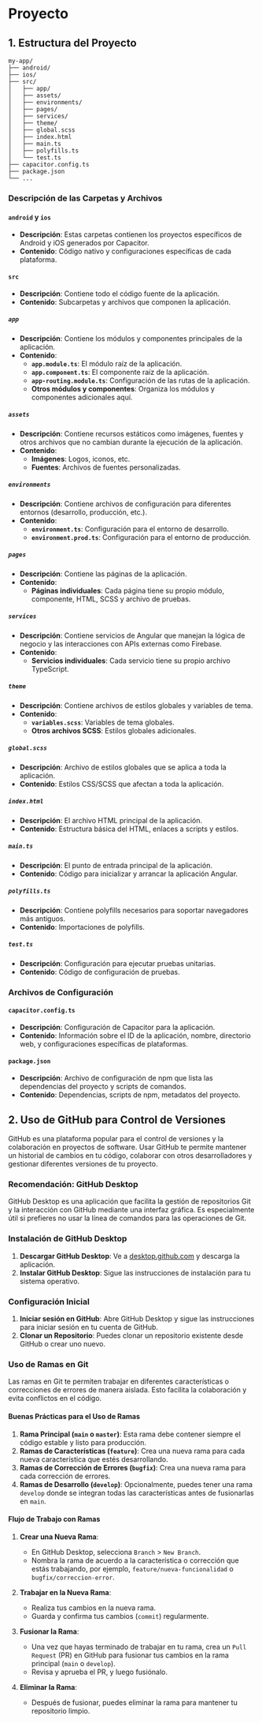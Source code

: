 # Proyecto

## 1. Estructura del Proyecto

```
my-app/
├── android/
├── ios/
├── src/
│   ├── app/
│   ├── assets/
│   ├── environments/
│   ├── pages/
│   ├── services/
│   ├── theme/
│   ├── global.scss
│   ├── index.html
│   ├── main.ts
│   ├── polyfills.ts
│   └── test.ts
├── capacitor.config.ts
├── package.json
└── ...
```

### Descripción de las Carpetas y Archivos

#### ` android ` y `ios`


- **Descripción**: Estas carpetas contienen los proyectos específicos de Android y iOS generados por Capacitor.
- **Contenido**: Código nativo y configuraciones específicas de cada plataforma.

#### `src`


- **Descripción**: Contiene todo el código fuente de la aplicación.
- **Contenido**: Subcarpetas y archivos que componen la aplicación.

##### `app`


- **Descripción**: Contiene los módulos y componentes principales de la aplicación.
- **Contenido**:
  - **`app.module.ts`**: El módulo raíz de la aplicación.
  - **`app.component.ts`**: El componente raíz de la aplicación.
  - **`app-routing.module.ts`**: Configuración de las rutas de la aplicación.
  - **Otros módulos y componentes**: Organiza los módulos y componentes adicionales aquí.

##### `assets`


- **Descripción**: Contiene recursos estáticos como imágenes, fuentes y otros archivos que no cambian durante la ejecución de la aplicación.
- **Contenido**:
  - **Imágenes**: Logos, iconos, etc.
  - **Fuentes**: Archivos de fuentes personalizadas.

##### `environments`

- **Descripción**: Contiene archivos de configuración para diferentes entornos (desarrollo, producción, etc.).
- **Contenido**:
  - **`environment.ts`**: Configuración para el entorno de desarrollo.
  - **`environment.prod.ts`**: Configuración para el entorno de producción.

##### `pages`
- **Descripción**: Contiene las páginas de la aplicación.
- **Contenido**:
  - **Páginas individuales**: Cada página tiene su propio módulo, componente, HTML, SCSS y archivo de pruebas.

##### `services`
- **Descripción**: Contiene servicios de Angular que manejan la lógica de negocio y las interacciones con APIs externas como Firebase.
- **Contenido**:
  - **Servicios individuales**: Cada servicio tiene su propio archivo TypeScript.

##### `theme`


- **Descripción**: Contiene archivos de estilos globales y variables de tema.
- **Contenido**:
  - **`variables.scss`**: Variables de tema globales.
  - **Otros archivos SCSS**: Estilos globales adicionales.

##### `global.scss`


- **Descripción**: Archivo de estilos globales que se aplica a toda la aplicación.
- **Contenido**: Estilos CSS/SCSS que afectan a toda la aplicación.

#####  `index.html`


- **Descripción**: El archivo HTML principal de la aplicación.
- **Contenido**: Estructura básica del HTML, enlaces a scripts y estilos.

##### `main.ts`


- **Descripción**: El punto de entrada principal de la aplicación.
- **Contenido**: Código para inicializar y arrancar la aplicación Angular.

##### `polyfills.ts`


- **Descripción**: Contiene polyfills necesarios para soportar navegadores más antiguos.
- **Contenido**: Importaciones de polyfills.

##### `test.ts`


- **Descripción**: Configuración para ejecutar pruebas unitarias.
- **Contenido**: Código de configuración de pruebas.

### Archivos de Configuración

#### `capacitor.config.ts`


- **Descripción**: Configuración de Capacitor para la aplicación.
- **Contenido**: Información sobre el ID de la aplicación, nombre, directorio web, y configuraciones específicas de plataformas.

#### `package.json`


- **Descripción**: Archivo de configuración de npm que lista las dependencias del proyecto y scripts de comandos.
- **Contenido**: Dependencias, scripts de npm, metadatos del proyecto.

## 2. Uso de GitHub para Control de Versiones

GitHub es una plataforma popular para el control de versiones y la colaboración en proyectos de software. Usar GitHub te permite mantener un historial de cambios en tu código, colaborar con otros desarrolladores y gestionar diferentes versiones de tu proyecto.

### Recomendación: GitHub Desktop

GitHub Desktop es una aplicación que facilita la gestión de repositorios Git y la interacción con GitHub mediante una interfaz gráfica. Es especialmente útil si prefieres no usar la línea de comandos para las operaciones de Git.

### Instalación de GitHub Desktop

1. **Descargar GitHub Desktop**: Ve a [desktop.github.com](https://desktop.github.com/) y descarga la aplicación.
2. **Instalar GitHub Desktop**: Sigue las instrucciones de instalación para tu sistema operativo.

### Configuración Inicial

1. **Iniciar sesión en GitHub**: Abre GitHub Desktop y sigue las instrucciones para iniciar sesión en tu cuenta de GitHub.
2. **Clonar un Repositorio**: Puedes clonar un repositorio existente desde GitHub o crear uno nuevo.

### Uso de Ramas en Git

Las ramas en Git te permiten trabajar en diferentes características o correcciones de errores de manera aislada. Esto facilita la colaboración y evita conflictos en el código.

#### Buenas Prácticas para el Uso de Ramas

1. **Rama Principal (`main` o `master`)**: Esta rama debe contener siempre el código estable y listo para producción.
2. **Ramas de Características (`feature`)**: Crea una nueva rama para cada nueva característica que estés desarrollando.
3. **Ramas de Corrección de Errores (`bugfix`)**: Crea una nueva rama para cada corrección de errores.
4. **Ramas de Desarrollo (`develop`)**: Opcionalmente, puedes tener una rama `develop` donde se integran todas las características antes de fusionarlas en `main`.

#### Flujo de Trabajo con Ramas

1. **Crear una Nueva Rama**:
   - En GitHub Desktop, selecciona `Branch` > `New Branch`.
   - Nombra la rama de acuerdo a la característica o corrección que estás trabajando, por ejemplo, `feature/nueva-funcionalidad` o `bugfix/correccion-error`.

2. **Trabajar en la Nueva Rama**:
   - Realiza tus cambios en la nueva rama.
   - Guarda y confirma tus cambios (`commit`) regularmente.

3. **Fusionar la Rama**:
   - Una vez que hayas terminado de trabajar en tu rama, crea un `Pull Request` (PR) en GitHub para fusionar tus cambios en la rama principal (`main` o `develop`).
   - Revisa y aprueba el PR, y luego fusiónalo.

4. **Eliminar la Rama**:
   - Después de fusionar, puedes eliminar la rama para mantener tu repositorio limpio.

